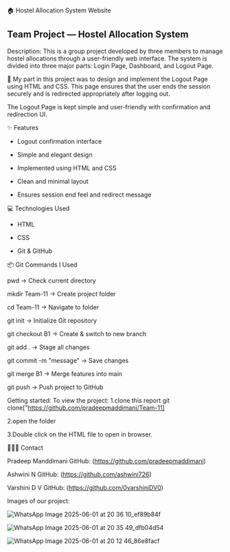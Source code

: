 🏠 Hostel Allocation System Website

## Team Project — Hostel Allocation System

Description: This is a group project developed by three members to manage hostel allocations through a user-friendly web interface. The system is divided into three major parts: Login Page, Dashboard, and Logout Page.

🚪 My part in this project was to design and implement the Logout Page using HTML and CSS. This page ensures that the user ends the session securely and is redirected appropriately after logging out.

The Logout Page is kept simple and user-friendly with confirmation and redirection UI.



✨ Features

- Logout confirmation interface
  
- Simple and elegant design

- Implemented using HTML and CSS

- Clean and minimal layout

- Ensures session end feel and redirect message



💻 Technologies Used

- HTML  

- CSS  

- Git & GitHub

📦 Git Commands I Used

pwd                     → Check current directory

mkdir Team-11           → Create project folder

cd Team-11              → Navigate to folder

git init                → Initialize Git repository

git checkout  B1        → Create & switch to new branch

git add .               → Stage all changes

git commit -m "message" → Save changes

git merge B1            → Merge features into main

git push                → Push project to GitHub

Getting started:
To view the project:
1.clone this report git clone["https://github.com/pradeepmaddimani/Team-11]

2.open the folder 

3.Double click on the HTML file to open in browser.

 🧑‍🤝‍🧑 Contact
  
  Pradeep Manddimani GitHub: (https://github.com/pradeepmaddimani)
 
 Ashwini N GitHub: (https://github.com/ashwini726)  

 Varshini D V GitHub: (https://github.com/0varshiniDV0)

 Images of our project:
 
 ![WhatsApp Image 2025-06-01 at 20 36 10_ef89b84f](https://github.com/user-attachments/assets/c43a29da-c3b5-41be-93ef-ea17a12bb470)

 ![WhatsApp Image 2025-06-01 at 20 35 49_dfb04d54](https://github.com/user-attachments/assets/c8074458-68b3-4e75-854f-bbb32a4482ff)
 
![WhatsApp Image 2025-06-01 at 20 12 46_86e8facf](https://github.com/user-attachments/assets/fdcb0202-b15c-4422-aa52-118c1b30f961)


